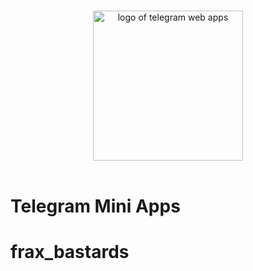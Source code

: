 <p align="center">
  <br>
  <img width="240" src="./public/assets/boy1.png" alt="logo of telegram web apps">
  <br>
  <br>
</p>

# Telegram Mini Apps
# frax_bastards
